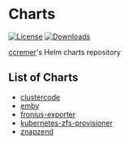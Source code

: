 # Charts

[![License](https://img.shields.io/github/license/ccremer/charts)](https://github.com/ccremer/charts/blob/master/LICENSE)
[![Downloads](https://img.shields.io/github/downloads/ccremer/charts/total)](https://github.com/ccremer/charts/releases)

[ccremer](https://github.com/ccremer)'s Helm charts repository

## List of Charts

* [clustercode](./clustercode/README.md)
* [emby](./emby/README.md)
* [fronius-exporter](./fronius-exporter/README.md)
* [kubernetes-zfs-provisioner](./kubernetes-zfs-provisioner/README.md)
* [znapzend](./znapzend/README.md)
